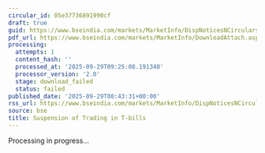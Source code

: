 ```yaml
---
circular_id: 05e37736891990cf
draft: true
guid: https://www.bseindia.com/markets/MarketInfo/DispNoticesNCirculars.aspx?Noticeid={4C6352DE-214B-4DEA-93D9-3922ACBB9ED6}&noticeno=20250929-15&dt=09/29/2025&icount=15&totcount=22&flag=0
pdf_url: https://www.bseindia.com/markets/MarketInfo/DownloadAttach.aspx?id=20250929-15&attachedId=
processing:
  attempts: 1
  content_hash: ''
  processed_at: '2025-09-29T09:25:08.191340'
  processor_version: '2.0'
  stage: download_failed
  status: failed
published_date: '2025-09-29T08:43:31+00:00'
rss_url: https://www.bseindia.com/markets/MarketInfo/DispNoticesNCirculars.aspx?Noticeid={4C6352DE-214B-4DEA-93D9-3922ACBB9ED6}&noticeno=20250929-15&dt=09/29/2025&icount=15&totcount=22&flag=0
source: bse
title: Suspension of Trading in T-bills
---
```


Processing in progress...